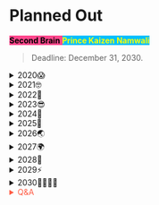 # Planned Out

<span style='background-color:#ff468b;'><span style='color:#000000;'>**Second Brain**</span> <span style='background-color:#00bfff;'><span style='color:#ffff00;'>**Prince Kaizen Namwali**</span> 


> Deadline: December 31, 2030.


<details><summary>2020😱</summary>

> Covid-19 forced the world to change. A global pandemic that brought about a great catastophe for all human beings.

- [x] Manjaro Linux <!-- As a nonchalant distrohopper I had avoided using Manjaro. I knew that it was at the top of the Distriwatch ranking as number one and note recommended than Ubuntu, but I had avoided it because I believed the experience couldn't replace the joy of Ubuntu Budgie and the perfect functionality of Pop OS! Familiarity breeds contempt and it just so happened that I was growing tired of Debian based distros and distrohopping in general. I thought Manjaro would be the distro that would finally let me settle. So, I took a  leap of faith and tried it out. This time around instead of trying what I was familiar with, desktop environments, I figured I would try out the so called community editions. I didn't know what those were and little did I know that I would learn more. I installed the Manjaro awesome edition and it was love on first site. I couldn't believe the performance, the boot time, app launch speed and visual aesthetics; It was absolutely incredible. Manjaro instilled in me confidence and just happened to provide one more step that I needed to take to finally tackle my fear, Arch Linux -->
- [x] Publish an eBook <!-- Thanks to the Reedsy website, I could finally see myself publishing a book. I eventually played around with a number of platforms and finally settled on Google play books. I published my first book Fuck College: How to Unfuck your future on Kindle, Kobo and Google play books -->
- [x] Spreadsheet life management <!-- This was my first encounter with information overload at scale. I honestly believed that spreadsheets alone were enough to manage large sums of information. I spent more time creating spreadsheets than I did any other program or creating notes. I eventually thought it would be a cool idea to put all my favorite sources of information, notes and what not into a single spreadsheet. The result was a multipage, multi colored mess of incoherent information -->
- [x] 500+ Linked connections <!-- I was so obsessed with the idea of reaching 500+ Linkedin connections as if it would magically make me appear more valuable or better.  I was so busy chasing those numbers as if it was a cool reward or achievement that I would get from a game. By unlocking 500+ connections I would update my status progress in this game of connections and do more. It was all a waste when u got banned from the platform. The only way of getting unbanned was submitting my real information, my government issued identity for a digital one. It wasnt worth it and in the end I accomplished nothing -->
- [x] learned about IPFS (web 3.0) <!-- Learning about the decentralized web felt very near and dear to me. It felt like the final piece of the privacy puzzle that I was working on in my life. Interplanetary file system reminded me of my torrenting days and usage of Tor browser. Here was a framework that had properties of the same nature, but I lacked the coding capabilities to harness it -->
- [x] Learned about Block Stack <!-- This was great to learn about because I realized that decentralized applications don't only exist nor are they exclusive to the ethereum blockchain. However... -->
- [x] Purchased Unstoppable Domains (.crypto) <!-- You gotta have ETH in order to do anything -->
- [x] Created a Metamask wallet <!-- Its the first ethereum wallet I ever opened, but I have  doubts. Can consesys be trusted? -->
- [x] Privacy Hardening (privacytools.io) <!-- The breed and butter for privacy conscious individuals -->
- [x] Decentralized blogging (publish0x, beta.cent.io, uptrennd...) <!-- Its a challenge because it doesnt seem like regular articles get any attention. Everyone is focused on Defi, Crypto and developer jargon filled topics -->
- [x] Decentralized music publication (ujo music, audius.co) <!-- I feel like I was scammed by Ujo Music. The platform doesn't exist anymore in 2021. I can't believe I wasted money on it , Audius on the other hand seems like a platform that is here to stay -->
- [x] Decentralized art portfolio (creary...) <!-- Hopefully it doesn't go bust, but honestly decentralized seems like a trigger word to hook people to use s platform just as the term end to end encryption is used -->
- [x] SEO, first page of Google (full name) <!-- I don't have a knowledge panel, but at least my website shows up as the first result -->
- [x] Markdown mastery <!-- Learned and mastered in less than 3 days, heck let's say 10 minutes -->
- [x] 1000+ Following on all platforms <!-- Another useless achievement, but I did it -->
- [x] 1000+ comments Disqus <!-- I got banned from several sites and I got tired of it. Commenting on sites suck. Discord and Reddit are where true community lives, not Disqus or some other commenting system, not even YouTube comments -->
- [x] Manga & manhwa management (33,000+ chapters) <!-- I didn't know I had read that much over the years until I decided to use a dedicated tracker Kitsu and Anilist -->
- [x] PolyIncome <!-- Basically I job hopped the same way I distrohop in search of money. Purely motivated by money and lacking value creation which is the thing that will unlock so many possibilities for me, that I won't even need to be in the warzone known as the USA  (Perry's Steakhouse, Tyson Foods, Whiskey Cake, Doordash, Google Play Books, Burlington, Kindle Direct Publishing, Medium) -->

</details>

<details markdown='1'><summary>2021🤓</summary>

- [ ] Custom + Complete Rice Setup (Interplanetary Destinesia) <!-- It all starts with a wallpaper. Once I create a custom wallpaper using one of my photos and Inkscape, you bet I will go rogue. I will even create my own custom icons, custom individual app themes or system, GRUB theme and a whole lot of other stuff -->
- [x] <span style='color:#5dff85;'>**Hugo Blogging Site**</span> <!-- First attempt: I was using netlify and a repository with a github pages environment. The cool thing about it was that I didn't have to convert my markdown files to code. Netlify did all the rendering. Eventually I purchased a domain using NameCheap and I had some issues with Netlify and I was almost out of build minutes for the free plan. Second Attempt: I ditched Netlify altogether and created a new repository with a github pages environment. This time I had to constantly convert my markdown files to code. I jumped around using different themes until I learned about this thing called Lighthouse. It measures the performance of your website. With that amazing extension I settled on the Hugo terminal theme. Eventually I figured out how to automate the Hugo build site process, so the only thing I foucus on is writing markdown -->
- [ ] IPFS site (Hugo) <!-- If I can figure out how to compress whatbi want into a single HTML file, single CSS file and single JavaScript file. Its kinda strict, but that's how it is. -->
- [x] <span style='color:#ff632e;'>**Build a Second Brain**</span> <!-- The reason I am still sane and tranquil today. Information overload and the effects of academic indoctrination are a thing of the past -->
- [ ] Hyperdrive site (Hugo) <!-- Is building a website that can only be viewed by a specialized browser that isn't even famous as Tor a good idea? What will I really gain by creating a hyperdrive website? Isn't an IPFS wbeite enough? -->
- [ ] ~~100 LMMS uploads~~ <!-- I abandoned LMMS so I just canncelled this out instead of commenting it out. If I don't achieve it, I will simply cancel it out for the year, 2021. But going onwards I will simply comment things out -->
- [ ] [Scripting](https://gist.github.com/posener/73ffd326d88483df6b1cb66e8ed1e0bd) with go instead of bash
- [ ] 100 Dribble Portfolio uploads <!-- I just might be able to complete this one once I get into the habit of creating SVG's -->
- [ ] Crash course completion <!-- I should have completed this long time ago, but I find myself procrastinating myself from a better future. This course is the key, Second Brain is the fuel and just do it is the mindset that will propel me forward. What's the worst that could happen? -->
- [ ] Crash mindset full throttle (job landing)
- [ ] Malawi trip <!-- A trip that will force me to reset my life and Brain. I can already feel the tension as the time draws near to the day of my departure. What I had to do financially, reckoning and what I had to prepare, substantial -->
- [ ] Create my own Searx instance <!-- Having your own handy search engine is nice instead of relying on search engines that boast of privacy when they do not. Searx might be the last search engine on Earth that isn't fueled by greed, data harvesting and I'll intentions. Google is evil, duck duck go is the definition of irony - not privacy, Startpage was acquired by a US company thus its values drained with the monetary gains, Ecosia might plant trees, but it sure as hell plants a lot of ads on a simple search - There is absolutely no reason for the first 5 results to be ads, even with an adblocker - ridiculous. When trust cannot be contained by a company, trust in a system or code that is open, opens its way into our minds. -->
- [x] Custom hosts file <!-- My internet addiction remained unaddressed until this very moment. All it took was one simple step of curiosity to find the answer that I had been looking for. It all started when I turned on the advanced settings feature on the uBlock origin extension on my phone. From there I was appointed to the recommended reading which just happens to be a wiki of the official github repository, the code shelter of this amazing content blocker. Throughout my reading I had one question in mind, is it possible to block website using uBlock origin. I had encountered some slight glimpses of some pages not loading and being automatically blocked by the extension. To my curiosity the  process turned out to be very easy and wasnt rocket science. I created my own hosts file using a template from the StevenBlack repository. It was just a simple plaintext file with numbers appended to it. I created a host file and uploaded it to github. With this hosts extension I could finally go about blocking sites that consume my time from comics, YouTube, Reddit and anything that forced my attention. Simply blocking JavaScript from sited wasnt satisfactory. I had Now found something full proof. Eventually I learned that my phone and Linux device had a hosts file as well. I ended up editing the hosts file on my Linux device using vim (/etc/hosts) . I didn't have to worry about updating the hosts file on my android phone because Adaway was managing it. I did find out that the hosts file on my android device is located in the directory (/system/etc/hosts) . All I had to do was add the extension that I had created to my Adaway list. -->
- [ ] Custom GTK3 Theme (Sikidzi) <!-- I am curious about building a GTK theme, but I can't seem to find a good tutorial online. Most of the tutorials are just straight up code tutorials which means I muster the courage to click and clack away at a text editor to get the visual aesthetics I desire. Eventually, I'll just fork a repository or find a template on github that will enable me to just find and replace with my own text, icons, styles and what not -->
- [ ] ~~Flutter Vscodium~~ <!-- Flutter maybe a cool hybrid framework, but I see myself using more go code and gdscript. I don't see myself creating any dart code this year. Mobile apps take more time to build and maintain. I'll continue using VSCodium as my Second Brain, until I can figure out how to do that in vim -->
- [ ] ~~Hangul proficiency for manhwa~~ <!-- my Manhwa addiction is out control, but is that the right term considering the addiction and control are words that don't go together. I need to stop reading Manhwa completely, including the videos that I watch on new chapters. Learning Hangul is cool and definitely a goal for another time, but right now I won't need it, since I won't be using it -->
- [ ] ~~Maxed out cloud storage~~ <!-- I was planning on doing this, but the reality is I am more focused on refining my second Brain and releasing content for the public eye, instead of storing content privately for my archive/dumping purposes. -->
- [x] Markdown everything (book summaries....) <!-- This is blatantly obvious considering the fact that every Duke that I create is a markdown file. I can't get enough of markdown files. I feel like I might exceed the amount of markdown files by 5000 at the end of 2022. That or when I condense all my content into ebooks -->
- [x] Learn & Master Vim <!-- The mental clarity bestowed upon an individual who has become one with vim is a process of tranquility. My neurons flow in a stream of divine consciousness... -->
- [x] Python or Golang name generator with a dictionary of cool words from different languages <!-- What I wanted to create was simply one fork away. I didn't need to create anything from scratch, just build upon and improve a preexisting code solution -->
- [ ] ~~Order 2 mixbooks~~ ( gamedev + Malawi trip) <!-- Converting raster graphics into scalable vector graphics and creating a work of art out of those seem to occupy my mind more than creating and spending money on mix books. If I do spend money on print, its more likely on books that I create using the word, not pictures. One of those books being, Thokozani; a story about gratitude .-->
- [ ] ~~Buy a used Toyota~~ (2021/2022) <!-- Toyota Yaris or the smallest Toyota money can buy. -->
- [ ] ~~Renew license & all bank cards~~ <!-- Patience is a virtue, its too early to renew my license. I'll do that next year, but the rest just maybe -->
- [ ] Apply for US Citizenship <!-- If I fail, the United kingdom shall be my refuge. Honestly though, anywhere but the united states is heaven on Earth. Eurasia -->
- [x] Artix Linux <!-- How did I end up here? Well, I was reading about this thing called systemd and nothing positive was talked about. Calling it daemon would be an understatement, it is a demon, a spawn of the devil incarnate Satan, a beast marked with 666. I still wanted the arch Linux experience without the annoyances of Manjaro. Artix just turned out to be what I had on my plate. -->
- [ ] No PMO/ Celibate/ Sexual <!-- Without a hosts file I would still be losing brain cells and falling deeper into the depths of depression --> Transmutation (Feb  -)
- [ ] 100+ Bash aliases (bashrc)
- [x] 100+ T-UI Launcher aliases <!-- I have so many aliases, I don't even know what some of them do. -->
- [x] Sleep hack (portable rain noise maker $20 - well spent) <!-- My mind was filled with high expectations as I walked into a somewhat unfamiliar store known as bed bath and beyond. I had one simple mission or errand if you will, to simply find some blackout curtains. I knew that , if I bought that my sleep quality would compound. The prices were sky high and I knew I could purchase them elsewhere, so I did just that. However, since I already made this trip, coming back empty handed would only bring emptiness as well. So I explored this store and found something that would become a friend of mine. -->
- [ ] ~~LMMS Music Jam (March 2021)~~ <!-- Covid-19 canceled this-->
- [ ] Odin Project
- [ ] Free Code Camp
- [ ] Codecademy
- [ ] Udemy
- [ ] Bitdegree
- [ ] Duolingo
- [ ] Launch School
- [ ] Egghead io
- [ ] 100 badges stack overflow
- [ ] GAN People (100 - google drive)
- [ ] GAN People 100 (stylized avatars - edit)
- [ ]  ~~Moonreader Book covers (custom)~~
- [ ] ~~Ludi Vitae lmms (notes template)~~
- [ ] ~~Gopher visual novel ]~~ <!-- The originsl was creating a visual novel using the golang gopher and other gophers as the characters -->
- [ ] game off game jam (super psyche vn)
- [ ] Add new certificates to gdrive + pc + phone 
- [ ] Bitdegree mobile app design 
- [ ] Game dev groups social media
- [ ] keybase game dev
- [ ] Learn more about the face (face care)
- [ ] Create markdown novels (ebook)
- [ ] Calcurse import ics events 
- [ ] 100 issue github
- [ ] 1K likes twitter 
- [ ] 100 Pocket recommends (curent: 12)
- [ ] 100 Google Scholar (library)
- [ ] Finish Koofr folders
- [ ] Finish Onedrive folders
- [ ] Finish Mega nz folders
- [ ] Lootbuff (website) - ninja onesies
- [ ] 2021 Wishlist, Yubikey & One Piece Jumpsuit
- [ ] ~~Game Developer Mixbook~~ <!--An idea for another time -->
- [ ] ~~Make a game with Consruct~~ <!-- Not a big fan of tools that only exist in the cloud with heavy JavaScript dependencies and requirement of webGL -->
</details>

<details markdown='1'><summary>2022🤑</summary>

- [ ] Get a Knowledge Panel on Google <!-- It would be nice to have one, but its not like I will dedicate my entire life to get it -->
- [ ] Self Publishing King <!-- defective by design publishing to Lulu, Leanpub, Wikisource, paste magazine, smashwords, story bundle and unglue.it -->
- [ ] Create gamified achievements <!-- The simple step towards a gamified life and gamified gratitude -->

</details>

<details markdown='1'><summary>2023😎</summary>


</details>

<details markdown='1'><summary>2024💯</summary>


</details>

<details markdown='1'><summary>2025🚀</summary>


</details>

<details markdown='1'><summary>2026🌏</summary>


</details>

<details markdown='1'><summary>2027🌍</summary>


</details>

<details markdown='1'><summary>2028🥳</summary>


</details>

<details markdown='1'><summary>2029⚡</summary>


</details>

<details markdown='1'><summary>2030👰🏽🤵🏾</summary>


</details>

<!-- Prince Kaizen Namwali -->

<span style='color:#ff5d46;'>

<details markdown='1'><summary>Q&A</summary>

![](https://i.redd.it/1ctpb8dor8w61.png)

1. Who is the most influential person in my life?
- My father

2. What would you say helped you get to were you are at in life?
- Second Brain





</details>

</span>

<!-- F••k America! I'm glad I left. 2016( $318), 2017 ($2757), 2018 ($5358), 2019 ($17907), 2020 ($12400) , 2021 ($4532.1 + ) 

The least a person can take is 86% and max is at around 92% per paycheck.

-->
